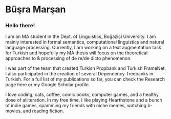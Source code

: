 # Büşra Marşan
### Hello there! 

I am an MA student in the Dept. of Linguistics, Boğaziçi University. I am mainly interested in formal semantics, computational linguistics and natural language processing. Currently, I am working on a text augmentation task for Turkish and hopefully my MA thesis will focus on the theoretical approaches to & processing of de re/de dicto phenomenon. 

I was part of the team that created Turkish Propbank and Turkish FrameNet. I also participated in the creation of several Dependency Treebanks in Turkish.  For a full list of my publications so far, you can check the Research page here or my Google Scholar profile. 

I love coding, cats, coffee, comic books, computer games, and a healthy dose of alliteration. In my free time, I like playing Hearthstone and a bunch of indie games, spamming my friends with niche memes, watching b-movies, and reading fiction. 
